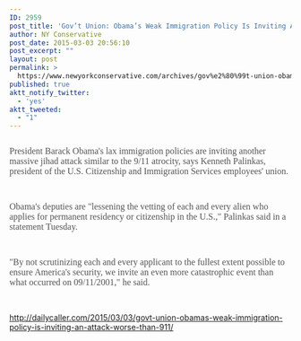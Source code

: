 ```yaml
---
ID: 2959
post_title: 'Gov’t Union: Obama’s Weak Immigration Policy Is Inviting An Attack Worse Than 9/11'
author: NY Conservative
post_date: 2015-03-03 20:56:10
post_excerpt: ""
layout: post
permalink: >
  https://www.newyorkconservative.com/archives/gov%e2%80%99t-union-obama%e2%80%99s-weak-immigration-policy-is-inviting-an-attack-worse-than-911/
published: true
aktt_notify_twitter:
  - 'yes'
aktt_tweeted:
  - "1"
---
```

<p><img src="http://www.newyorkconservative.com/wp-content/uploads/2015/03/030415_0155_GovtUnionOb1.jpg" alt=""/>
	</p><p><span style="color:#545454; font-family:Times New Roman; font-size:12pt">President Barack Obama's lax immigration policies are inviting another massive jihad attack similar to the 9/11 atrocity, says Kenneth Palinkas, president of the U.S. Citizenship and Immigration Services employees' union.
</span></p><p>
 </p><p><span style="color:#545454; font-family:Times New Roman; font-size:12pt">Obama's deputies are "lessening the vetting of each and every alien who applies for permanent residency or citizenship in the U.S.," Palinkas said in a statement Tuesday.
</span></p><p>
 </p><p><span style="color:#545454; font-family:Times New Roman; font-size:12pt">"By not scrutinizing each and every applicant to the fullest extent possible to ensure America's security, we invite an even more catastrophic event than what occurred on 09/11/2001," he said.
</span></p><p>
 </p><p><a href="http://dailycaller.com/2015/03/03/govt-union-obamas-weak-immigration-policy-is-inviting-an-attack-worse-than-911/">http://dailycaller.com/2015/03/03/govt-union-obamas-weak-immigration-policy-is-inviting-an-attack-worse-than-911/</a>
	</p>